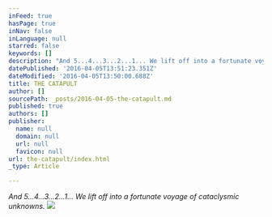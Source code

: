 ```yaml
---
inFeed: true
hasPage: true
inNav: false
inLanguage: null
starred: false
keywords: []
description: "And 5...4...3...2...1... We lift off into a fortunate voyage of \_cataclysmic unknowns."
datePublished: '2016-04-05T13:51:23.351Z'
dateModified: '2016-04-05T13:50:00.688Z'
title: THE CATAPULT
author: []
sourcePath: _posts/2016-04-05-the-catapult.md
published: true
authors: []
publisher:
  name: null
  domain: null
  url: null
  favicon: null
url: the-catapult/index.html
_type: Article

---
```

_And 5...4...3...2...1... We lift off into a fortunate voyage of  cataclysmic unknowns._
![](https://the-grid-user-content.s3-us-west-2.amazonaws.com/bf283226-b1ba-48c6-a94c-5c8b411e10d1.jpg)